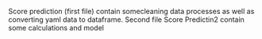 Score prediction (first file) contain somecleaning data processes as well as converting yaml data to dataframe. Second file Score Predictin2 contain some calculations and model
